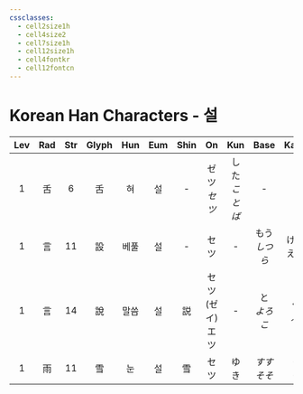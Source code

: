 ```yaml
---
cssclasses:
  - cell2size1h
  - cell4size2
  - cell7size1h
  - cell12size1h
  - cell4fontkr
  - cell12fontcn
---
```


# Korean Han Characters - 설

| Lev | Rad | Str | Glyph | Hun | Eum | Shin |        On        |     Kun     |    Base     |   Kana   | Simp |          Man          |  Can  |  Viet  |
| :-: | :-: | :-: | :---: | :-: | :-: | :--: | :--------------: | :---------: | :---------: | :------: | :--: | :-------------------: | :---: | :----: |
|  1  |  舌  |  6  |   舌   |  혀  |  설  |  -   |    ゼツ<br>*セツ*    | した<br>*ことば* |      -      |    -     |  -   |          shé          | sit3  | thiệt  |
|  1  |  言  | 11  |   設   | 베풀  |  설  |  -   |        セツ        |      -      | もう<br>*しつら* | ける<br>える |  设   |          shè          | cit3  |  thết  |
|  1  |  言  | 14  |   說   | 말씀  |  설  |  説   | セツ<br>(ゼイ)<br>エツ |      -      | と<br>*よろこ*  | く<br>*ぶ* |  说   | shuì<br>shuō<br>*yuè* | syut3 | thuyết |
|  1  |  雨  | 11  |   雪   |  눈  |  설  |  雪   |        セツ        |     ゆき      | *すす<br>そそ*  | *ぐ<br>ぐ* |  雪   |          xuě          | syut3 | tuyết  |
